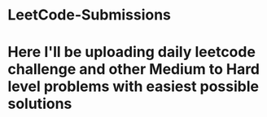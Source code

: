 # LeetCode-Submissions

# Here I'll be uploading daily leetcode challenge and other Medium to Hard level problems with easiest possible solutions 
